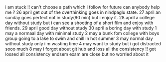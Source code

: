 i am stuck !! can't choose a path which i follow for future can anybody help me ?
26 april get out of the overthinking goes in nindpaglu state.
27 april an sunday goes perfect not in study(90 min) but i enjoy it. 
28 april a college day without study but i can see a shooting of a short film and enjoy with friends.
29 april good day without study 
30 april a boring day with study
1 may a normaal day with minimal study
2 may a bunk fom college with boys group going to a lake to swim and chill in hot summer
3 may normal day without study only i m wasting time
4 may want to study but i got distracted sooo much
8 may i forgot about git hub and loss all the consistency !!
got lossed all consistency
endsem exam are close but no worried about it 
